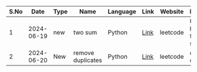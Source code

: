 | S.No | Date       | Type    | Name              | Language | Link                                          | Website   | Description                        |
|------|------------|---------|-------------------|----------|-----------------------------------------------|-----------|------------------------------------|
|    1 | 2024-06-19 | new     | two sum           | Python   | [Link](https://leetcode.com/problems/two-sum) | leetcode  | Used a hashmap for O(N) solution   |
|    2 | 2024-06-20 | New     | remove duplicates | Python   | [Link](https://leetcode.com/problems/remove-duplicates-from-sorted-array) | leetcode  | o(n) time complexity |
